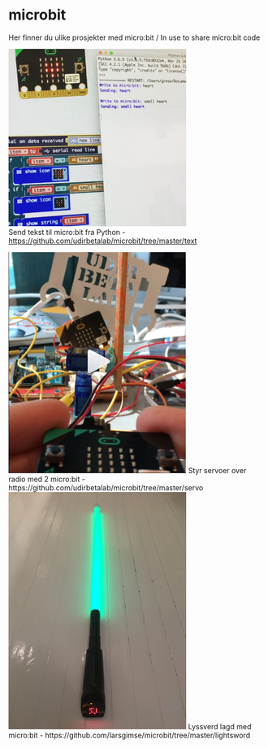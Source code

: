 # microbit

Her finner du ulike prosjekter med micro:bit / In use to share micro:bit code<br>


<img src="https://github.com/udirbetalab/microbit/blob/master/text/text_to_microbit.png" width=350><br>
Send tekst til micro:bit fra Python - https://github.com/udirbetalab/microbit/tree/master/text

<img src="https://raw.githubusercontent.com/udirbetalab/microbit/master/servo/3_servo_microbit.png" width=350>
Styr servoer over radio med 2 micro:bit - https://github.com/udirbetalab/microbit/tree/master/servo

<img src="https://github.com/udirbetalab/microbit/blob/master/lightsword_microbit.JPG" width=350>
Lyssverd lagd med micro:bit - https://github.com/larsgimse/microbit/tree/master/lightsword
